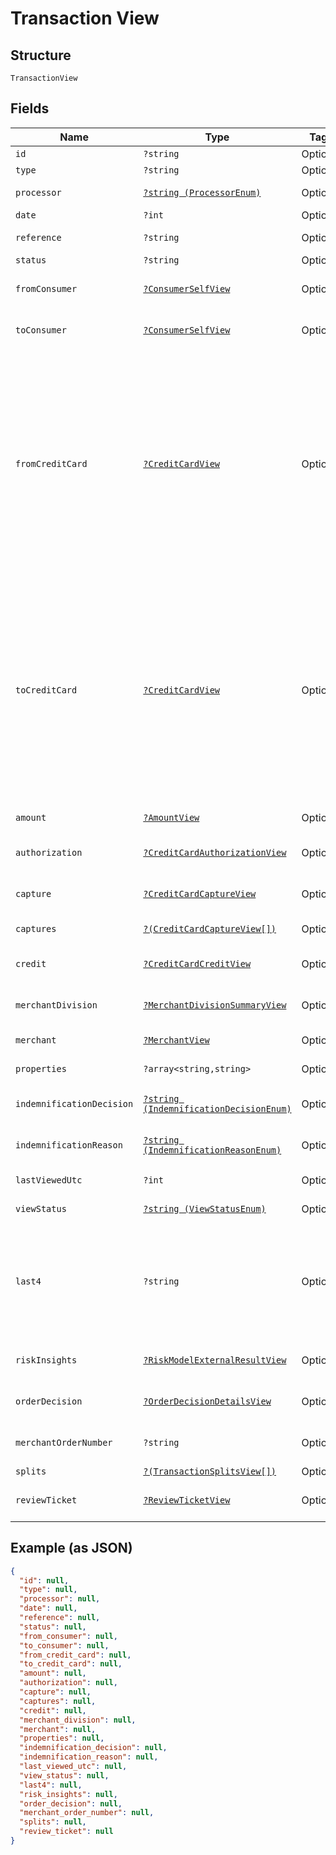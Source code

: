 
# Transaction View

## Structure

`TransactionView`

## Fields

| Name | Type | Tags | Description | Getter | Setter |
|  --- | --- | --- | --- | --- | --- |
| `id` | `?string` | Optional | - | getId(): ?string | setId(?string id): void |
| `type` | `?string` | Optional | - | getType(): ?string | setType(?string type): void |
| `processor` | [`?string (ProcessorEnum)`](../../doc/models/processor-enum.md) | Optional | - | getProcessor(): ?string | setProcessor(?string processor): void |
| `date` | `?int` | Optional | - | getDate(): ?int | setDate(?int date): void |
| `reference` | `?string` | Optional | - | getReference(): ?string | setReference(?string reference): void |
| `status` | `?string` | Optional | - | getStatus(): ?string | setStatus(?string status): void |
| `fromConsumer` | [`?ConsumerSelfView`](../../doc/models/consumer-self-view.md) | Optional | - | getFromConsumer(): ?ConsumerSelfView | setFromConsumer(?ConsumerSelfView fromConsumer): void |
| `toConsumer` | [`?ConsumerSelfView`](../../doc/models/consumer-self-view.md) | Optional | - | getToConsumer(): ?ConsumerSelfView | setToConsumer(?ConsumerSelfView toConsumer): void |
| `fromCreditCard` | [`?CreditCardView`](../../doc/models/credit-card-view.md) | Optional | The CreditCard object is used to to pay for guest-checkout transactions and save payment method details to an account. Once saved, you can reference the associated `credit_card_id` for future transactions. | getFromCreditCard(): ?CreditCardView | setFromCreditCard(?CreditCardView fromCreditCard): void |
| `toCreditCard` | [`?CreditCardView`](../../doc/models/credit-card-view.md) | Optional | The CreditCard object is used to to pay for guest-checkout transactions and save payment method details to an account. Once saved, you can reference the associated `credit_card_id` for future transactions. | getToCreditCard(): ?CreditCardView | setToCreditCard(?CreditCardView toCreditCard): void |
| `amount` | [`?AmountView`](../../doc/models/amount-view.md) | Optional | - | getAmount(): ?AmountView | setAmount(?AmountView amount): void |
| `authorization` | [`?CreditCardAuthorizationView`](../../doc/models/credit-card-authorization-view.md) | Optional | - | getAuthorization(): ?CreditCardAuthorizationView | setAuthorization(?CreditCardAuthorizationView authorization): void |
| `capture` | [`?CreditCardCaptureView`](../../doc/models/credit-card-capture-view.md) | Optional | - | getCapture(): ?CreditCardCaptureView | setCapture(?CreditCardCaptureView capture): void |
| `captures` | [`?(CreditCardCaptureView[])`](../../doc/models/credit-card-capture-view.md) | Optional | - | getCaptures(): ?array | setCaptures(?array captures): void |
| `credit` | [`?CreditCardCreditView`](../../doc/models/credit-card-credit-view.md) | Optional | - | getCredit(): ?CreditCardCreditView | setCredit(?CreditCardCreditView credit): void |
| `merchantDivision` | [`?MerchantDivisionSummaryView`](../../doc/models/merchant-division-summary-view.md) | Optional | - | getMerchantDivision(): ?MerchantDivisionSummaryView | setMerchantDivision(?MerchantDivisionSummaryView merchantDivision): void |
| `merchant` | [`?MerchantView`](../../doc/models/merchant-view.md) | Optional | - | getMerchant(): ?MerchantView | setMerchant(?MerchantView merchant): void |
| `properties` | `?array<string,string>` | Optional | - | getProperties(): ?array | setProperties(?array properties): void |
| `indemnificationDecision` | [`?string (IndemnificationDecisionEnum)`](../../doc/models/indemnification-decision-enum.md) | Optional | - | getIndemnificationDecision(): ?string | setIndemnificationDecision(?string indemnificationDecision): void |
| `indemnificationReason` | [`?string (IndemnificationReasonEnum)`](../../doc/models/indemnification-reason-enum.md) | Optional | - | getIndemnificationReason(): ?string | setIndemnificationReason(?string indemnificationReason): void |
| `lastViewedUtc` | `?int` | Optional | - | getLastViewedUtc(): ?int | setLastViewedUtc(?int lastViewedUtc): void |
| `viewStatus` | [`?string (ViewStatusEnum)`](../../doc/models/view-status-enum.md) | Optional | - | getViewStatus(): ?string | setViewStatus(?string viewStatus): void |
| `last4` | `?string` | Optional | The last 4 digits of the credit card number.<br>**Constraints**: *Minimum Length*: `4`, *Maximum Length*: `4` | getLast4(): ?string | setLast4(?string last4): void |
| `riskInsights` | [`?RiskModelExternalResultView`](../../doc/models/risk-model-external-result-view.md) | Optional | - | getRiskInsights(): ?RiskModelExternalResultView | setRiskInsights(?RiskModelExternalResultView riskInsights): void |
| `orderDecision` | [`?OrderDecisionDetailsView`](../../doc/models/order-decision-details-view.md) | Optional | - | getOrderDecision(): ?OrderDecisionDetailsView | setOrderDecision(?OrderDecisionDetailsView orderDecision): void |
| `merchantOrderNumber` | `?string` | Optional | - | getMerchantOrderNumber(): ?string | setMerchantOrderNumber(?string merchantOrderNumber): void |
| `splits` | [`?(TransactionSplitsView[])`](../../doc/models/transaction-splits-view.md) | Optional | - | getSplits(): ?array | setSplits(?array splits): void |
| `reviewTicket` | [`?ReviewTicketView`](../../doc/models/review-ticket-view.md) | Optional | - | getReviewTicket(): ?ReviewTicketView | setReviewTicket(?ReviewTicketView reviewTicket): void |

## Example (as JSON)

```json
{
  "id": null,
  "type": null,
  "processor": null,
  "date": null,
  "reference": null,
  "status": null,
  "from_consumer": null,
  "to_consumer": null,
  "from_credit_card": null,
  "to_credit_card": null,
  "amount": null,
  "authorization": null,
  "capture": null,
  "captures": null,
  "credit": null,
  "merchant_division": null,
  "merchant": null,
  "properties": null,
  "indemnification_decision": null,
  "indemnification_reason": null,
  "last_viewed_utc": null,
  "view_status": null,
  "last4": null,
  "risk_insights": null,
  "order_decision": null,
  "merchant_order_number": null,
  "splits": null,
  "review_ticket": null
}
```

